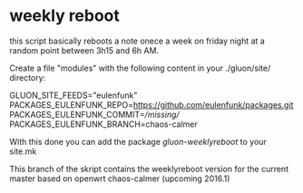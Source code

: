 weekly reboot
=============

this script basically reboots a note onece a week on friday night at a random point between 3h15 and 6h AM. 


Create a file "modules" with the following content in your ./gluon/site/ directory:

GLUON_SITE_FEEDS="eulenfunk"<br>
PACKAGES_EULENFUNK_REPO=https://github.com/eulenfunk/packages.git<br>
PACKAGES_EULENFUNK_COMMIT=*/missing/*<br>
PACKAGES_EULENFUNK_BRANCH=chaos-calmer<br>

With this done you can add the package *gluon-weeklyreboot* to your site.mk

This branch of the skript contains the weeklyreboot version for the current master based on openwrt chaos-calmer (upcoming 2016.1)

